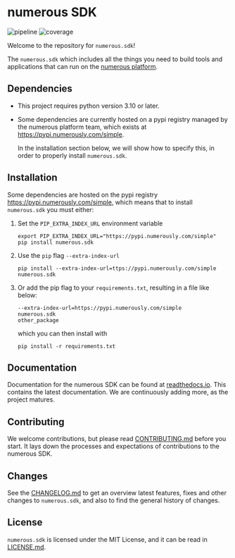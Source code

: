 # numerous SDK

![pipeline](https://gitlab.com/numerous/numerous.sdk/badges/main/pipeline.svg)
![coverage](https://gitlab.com/numerous/numerous.sdk/badges/main/coverage.svg?job=pytest)

Welcome to the repository for `numerous.sdk`!

The `numerous.sdk` which includes all the things you need to build tools and
applications that can run on the [numerous platform](https://numerous.com).

## Dependencies

* This project requires python version 3.10 or later.

* Some dependencies are currently hosted on a pypi registry managed by the
  numerous platform team, which exists at https://pypi.numerously.com/simple.

  In the installation section below, we will show how to specify this, in order
  to properly install `numerous.sdk`.

## Installation

Some dependencies are hosted on the pypi registry
https://pypi.numerously.com/simple, which means that to install `numerous.sdk`
you must either:

1. Set the `PIP_EXTRA_INDEX_URL` environment variable
   ```
   export PIP_EXTRA_INDEX_URL="https://pypi.numerously.com/simple"
   pip install numerous.sdk
   ```
2. Use the `pip` flag `--extra-index-url`
   ```
   pip install --extra-index-url=ttps://pypi.numerously.com/simple numerous.sdk
   ```
3. Or add the pip flag to your `requirements.txt`, resulting in a file like
   below:
   ```
   --extra-index-url=https://pypi.numerously.com/simple
   numerous.sdk
   other_package
   ```
   which you can then install with
   ```
   pip install -r requirements.txt
   ```


## Documentation

Documentation for the numerous SDK can be found at
[readthedocs.io](https://numeroussdk.readthedocs.io). This contains the latest
documentation. We are continuously adding more, as the project matures.

## Contributing

We welcome contributions, but please read [CONTRIBUTING.md](CONTRIBUTING.md)
before you start. It lays down the processes and expectations of contributions
to the numerous SDK.

## Changes

See the [CHANGELOG.md](CHANGELOG.md) to get an overview latest features, fixes
and other changes to `numerous.sdk`, and also to find the general history of
changes.

## License

`numerous.sdk` is licensed under the MIT License, and it can be read in
[LICENSE.md](LICENSE.txt).
